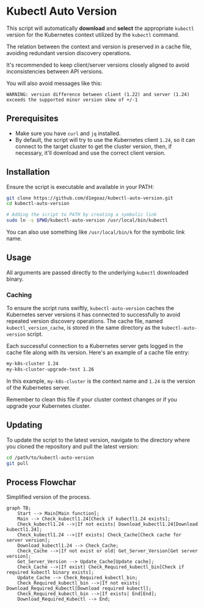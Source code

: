 # Kubectl Auto Version

This script will automatically **download** and **select** the appropriate `kubectl` version for the Kubernetes context utilized by the `kubectl` command.

The relation between the context and version is preserved in a cache file, avoiding redundant version discovery operations.

It's recommended to keep client/server versions closely aligned to avoid inconsistencies between API versions.

You will also avoid messages like this:
```
WARNING: version difference between client (1.22) and server (1.24) exceeds the supported minor version skew of +/-1
```


## Prerequisites

- Make sure you have `curl` and `jq` installed.
- By default, the script will try to use the Kubernetes client `1.24`, so it can connect to the target cluster to get the cluster version, then, if necessary, it'll download and use the correct client version.

## Installation

Ensure the script is executable and available in your PATH:

```bash
git clone https://github.com/d1egoaz/kubectl-auto-version.git
cd kubectl-auto-version

# Adding the script to PATH by creating a symbolic link
sudo ln -s $PWD/kubectl-auto-version /usr/local/bin/kubectl
```

You can also use something like `/usr/local/bin/k` for the symbolic link name.

## Usage

All arguments are passed directly to the underlying `kubectl` downloaded binary.

### Caching

To ensure the script runs swiftly, `kubectl-auto-version` caches the Kubernetes server versions it has connected to successfully to avoid repeated version discovery operations.
The cache file, named `kubectl_version_cache`, is stored in the same directory as the `kubectl-auto-version` script.

Each successful connection to a Kubernetes server gets logged in the cache file along with its version. Here's an example of a cache file entry:

```bash
my-k8s-cluster 1.24
my-k8s-cluster-upgrade-test 1.26
```

In this example, `my-k8s-cluster` is the context name and `1.24` is the version of the Kubernetes server.

Remember to clean this file if your cluster context changes or if you upgrade your Kubernetes cluster.

## Updating

To update the script to the latest version, navigate to the directory where you cloned the repository and pull the latest version:

```bash
cd /path/to/kubectl-auto-version
git pull
```

## Process Flowchar

Simplified version of the process.

```mermaid
graph TB;
    Start --> Main[Main function];
    Main --> Check_kubectl1.24[Check if kubectl1.24 exists];
    Check_kubectl1.24 -->|If not exists| Download_kubectl1.24[Download kubectl1.24];
    Check_kubectl1.24 -->|If exists| Check_Cache[Check cache for server version];
    Download_kubectl1.24 --> Check_Cache;
    Check_Cache -->|If not exist or old| Get_Server_Version[Get server version];
    Get_Server_Version --> Update_Cache[Update cache];
    Check_Cache -->|If exist| Check_Required_kubectl_bin[Check if required kubectl binary exists];
    Update_Cache --> Check_Required_kubectl_bin;
    Check_Required_kubectl_bin -->|If not exists| Download_Required_Kubectl[Download required kubectl];
    Check_Required_kubectl_bin -->|If exists| End[End];
    Download_Required_Kubectl --> End;
```
